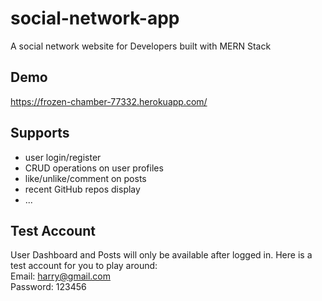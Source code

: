 # social-network-app
A social network website for Developers built with MERN Stack  
## Demo 
https://frozen-chamber-77332.herokuapp.com/  
## Supports
- user login/register
- CRUD operations on user profiles
- like/unlike/comment on posts
- recent GitHub repos display  
- ...
## Test Account  
User Dashboard and Posts will only be available after logged in. Here is a test account for you to play around:  
Email: harry@gmail.com  
Password: 123456  
